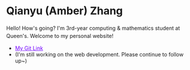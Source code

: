 
<style>
  h1 a {display: none;}
  .container-lg {min-width: 200px; max-width: 750px; padding: 45px;}
  h1 {font-style: bold;}
  h3,h4,h5,h6,p {line-height: 1.5em;}
  a {color: #7100FF}
</style>

# Qianyu (Amber) Zhang
Hello! How's going? I'm 3rd-year computing & mathematics student at Queen's. Welcome to my personal website!
- [My Git Link](https://github.com/QianyuAmberZhang)
- (I'm still working on the web development. Please continue to follow up~)

